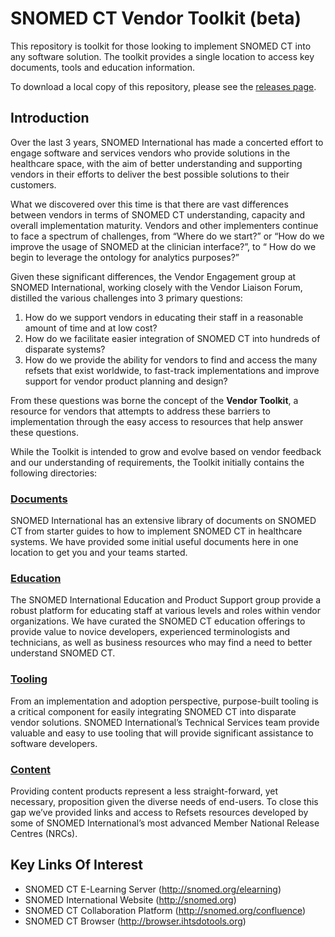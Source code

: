 # SNOMED CT Vendor Toolkit (beta)
This repository is toolkit for those looking to implement SNOMED CT into any software solution. The toolkit provides a single location to access key documents, tools and education information.

To download a local copy of this repository, please see the [releases page](https://github.com/IHTSDO/snomed-vendor-toolkit/releases).

## Introduction
Over the last 3 years, SNOMED International has made a concerted effort to engage software and services vendors who provide solutions in the healthcare space, with the aim of better understanding and supporting vendors in their efforts to deliver the best possible solutions to their customers.

What we discovered over this time is that there are vast differences between vendors in terms of SNOMED CT understanding, capacity and overall implementation maturity.  Vendors and other implementers continue to face a spectrum of challenges, from “Where do we start?” or “How do we improve the usage of SNOMED at the clinician interface?”, to “ How do we begin to leverage the ontology for analytics purposes?”

Given these significant differences, the Vendor Engagement group at SNOMED International, working closely with the Vendor Liaison Forum, distilled the various challenges into 3 primary questions:

1. How do we support vendors in educating their staff in a reasonable amount of time and at low cost?
2. How do we facilitate easier integration of SNOMED CT into hundreds of disparate systems?
3. How do we provide the ability for vendors to find and access the many refsets that exist worldwide, to fast-track implementations and improve support for vendor product planning and design?

From these questions was borne the concept of the **Vendor Toolkit**, a resource for vendors that attempts to address these barriers to implementation through the easy access to resources that help answer these questions.

While the Toolkit is intended to grow and evolve based on vendor feedback and our understanding of requirements, the Toolkit initially contains the following directories:

### [Documents](docs)
SNOMED International has an extensive library of documents on SNOMED CT from starter guides to how to implement SNOMED CT in healthcare systems. We have provided some initial useful documents here in one location to get you and your teams started.

### [Education](education)
The SNOMED International Education and Product Support group provide a robust platform for educating staff at various levels and roles within vendor organizations.  We have curated the SNOMED CT education offerings to provide value to novice developers, experienced terminologists and technicians, as well as business resources who may find a need to better understand SNOMED CT.

### [Tooling](tools)
From an implementation and adoption perspective, purpose-built tooling is a critical component for easily integrating SNOMED CT into disparate vendor solutions.  SNOMED International’s Technical Services team provide valuable and easy to use tooling that will provide significant assistance to software developers.

### [Content](content)
Providing content products represent a less straight-forward, yet necessary, proposition given the diverse needs of end-users.  To close this gap we’ve provided links and access to Refsets resources developed by some of SNOMED International’s most advanced Member National Release Centres (NRCs).  


## Key Links Of Interest
- SNOMED CT E-Learning Server (http://snomed.org/elearning)
- SNOMED International Website (http://snomed.org)
- SNOMED CT Collaboration Platform (http://snomed.org/confluence)
- SNOMED CT Browser  (http://browser.ihtsdotools.org)
